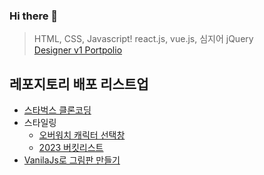 ### Hi there 👋

> HTML, CSS, Javascript! react.js, vue.js, 심지어 jQuery <br />
> <a href="https://zippy-cupcake-a6fced.netlify.app/" target="_blank"> Designer v1 Portpolio</a>

## 레포지토리 배포 리스트업
- <a href="https://flourishing-pika-f18715.netlify.app/" target="_blank"> 스타벅스 클론코딩 </a>
- 스타일링
  - <a href="https://nimble-valkyrie-6f4bb6.netlify.app/overwatch-hero-selector/index.html" target="_blank"> 오버워치 캐릭터 선택창 </a>
  - <a href="https://dbk1109.github.io/dbk1109/" target="_blank"> 2023 버킷리스트</a>
- <a href="https://regal-daifuku-86e866.netlify.app/" target="_blank"> VanilaJs로 그림판 만들기</a>
